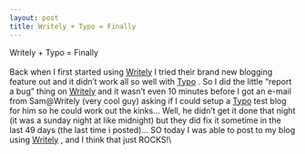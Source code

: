```yaml
---
layout: post
title: Writely + Typo = Finally
---
```


Writely + Typo = Finally\
\
Back when I first started using
[Writely](http://www.writely.com "Writely") I tried their brand new
blogging feature out and it didn’t work all so well with
[Typo](http://typo.leetsoft.com "Typo") . So I did the little “report a
bug” thing on [Writely](http://www.writely.com "Writely") and it wasn’t
even 10 minutes before I got an e-mail from Sam@Writely (very cool guy)
asking if I could setup a [Typo](http://typo.leetsoft.com "Typo") test
blog for him so he could work out the kinks… Well, he didn’t get it done
that night (it was a sunday night at like midnight) but they did fix it
sometime in the last 49 days (the last time i posted)… SO today I was
able to post to my blog using
[Writely](http://www.writely.com "Writely") , and I think that just
<span class="caps"><span class="caps">ROCKS</span></span>!\

